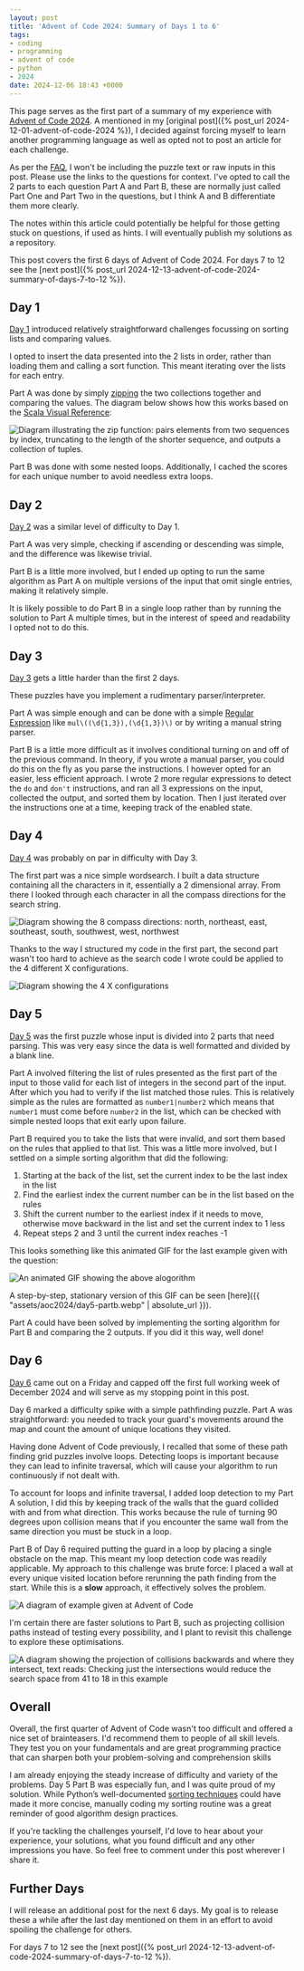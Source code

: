 ```yaml
---
layout: post
title: 'Advent of Code 2024: Summary of Days 1 to 6'
tags:
- coding
- programming
- advent of code
- python
- 2024
date: 2024-12-06 18:43 +0000
---
```

This page serves as the first part of a summary of my experience with [Advent
of Code 2024](https://adventofcode.com/). A mentioned in my [original post]({%
post_url 2024-12-01-advent-of-code-2024 %}), I decided against forcing myself
to learn another programming language as well as opted not to post an article
for each challenge.

As per the [FAQ](https://adventofcode.com/2024/about), I won't be including the
puzzle text or raw inputs in this post. Please use the links to the questions
for context. I've opted to call the 2 parts to each question Part A and Part B,
these are normally just called Part One and Part Two in the questions, but I
think A and B differentiate them more clearly.

The notes within this article could potentially be helpful for those getting
stuck on questions, if used as hints. I will eventually publish my solutions as
a repository.

This post covers the first 6 days of Advent of Code 2024. For days 7 to 12 see
the [next post]({% post_url
2024-12-13-advent-of-code-2024-summary-of-days-7-to-12 %}).

## Day 1

[Day 1](https://adventofcode.com/2024/day/1) introduced relatively
straightforward challenges focussing on sorting lists and comparing values.

I opted to insert the data presented into the 2 lists in order, rather than
loading them and calling a sort function. This meant iterating over the lists
for each entry.

Part A was done by simply
[zipping](https://docs.python.org/3/library/functions.html#zip) the two
collections together and comparing the values. The diagram below shows how this
works based on the [Scala Visual
Reference](https://superruzafa.github.io/visual-scala-reference/zip/):

<img
  title='Visualisation of Zipping 2 collections'
  alt='Diagram illustrating the zip function: pairs elements from two sequences
  by index, truncating to the length of the shorter sequence, and outputs a
  collection of tuples.'
  src='{{ "assets/aoc2024/zip.webp" | absolute_url }}'
  class='blog-image'
/>

Part B was done with some nested loops. Additionally, I cached the scores for
each unique number to avoid needless extra loops.

## Day 2

[Day 2](https://adventofcode.com/2024/day/2) was a similar level of difficulty
to Day 1.

Part A was very simple,
checking if ascending or descending was simple, and the difference was likewise
trivial.

Part B is a little more involved, but I ended up opting to run the same
algorithm as Part A on multiple versions of the input that omit single entries,
making it relatively simple.

It is likely possible to do Part B in a single loop rather than by running the
solution to Part A multiple times, but in the interest of speed and readability
I opted not to do this.

## Day 3

[Day 3](https://adventofcode.com/2024/day/3) gets a little harder than the
first 2 days.

These puzzles have you implement a rudimentary parser/interpreter.

Part A was simple enough and can be done with a simple [Regular
Expression](https://en.wikipedia.org/wiki/Regular_expression) like
`mul\((\d{1,3}),(\d{1,3})\)` or by writing a manual string parser.

Part B is a little more difficult as it involves conditional turning on and off
of the previous command. In theory, if you wrote a manual parser, you could do
this on the fly as you parse the instructions. I however opted for an easier,
less efficient approach. I wrote 2 more regular expressions to detect the `do`
and `don't` instructions, and ran all 3 expressions on the input, collected the
output, and sorted them by location. Then I just iterated over the instructions
one at a time, keeping track of the enabled state.

## Day 4

[Day 4](https://adventofcode.com/2024/day/4) was probably on par in difficulty
with Day 3.

The first part was a nice simple wordsearch. I built a data structure
containing all the characters in it, essentially a 2 dimensional array. From
there I looked through each character in all the compass directions for the
search string.

<img
  title='There are 8 compass directions'
  alt='Diagram showing the 8 compass directions: north, northeast, east,
  southeast, south, southwest, west, northwest'
  src='{{ "assets/aoc2024/compass-directions.webp" | absolute_url }}'
  class='blog-image'
/>

Thanks to the way I structured my code in the first part, the second part
wasn't too hard to achieve as the search code I wrote could be applied to the 4
different X configurations.

<img
  title='There are only 4 possible X configurations'
  alt='Diagram showing the 4 X configurations'
  src='{{ "assets/aoc2024/4-x-configurations.webp" | absolute_url }}'
  class='blog-image'
/>

## Day 5

[Day 5](https://adventofcode.com/2024/day/5) was the first puzzle whose input
is divided into 2 parts that need parsing. This was very easy since the data is
well formatted and divided by a blank line.

Part A involved filtering the list of rules presented as the first part of the
input to those valid for each list of integers in the second part of the input.
After which you had to verify if the list matched those rules. This is
relatively simple as the rules are formatted as `number1|number2` which means
that `number1` must come before `number2` in the list, which can be checked
with simple nested loops that exit early upon failure.

Part B required you to take the lists that were invalid, and sort them based
on the rules that applied to that list. This was a little more involved, but I
settled on a simple sorting algorithm that did the following:

1. Starting at the back of the list, set the current index to be the last index
   in the list
2. Find the earliest index the current number can be in the list based on the
   rules
3. Shift the current number to the earliest index if it needs to move,
   otherwise move backward in the list and set the current index to 1 less
4. Repeat steps 2 and 3 until the current index reaches -1

This looks something like this animated GIF for the last example given with the
question:

<img
  title='Blue denotes the item being checked, green shows positions that are
  valid, and red shows the items being compared to.'
  alt='An animated GIF showing the above alogorithm'
  src='{{ "assets/aoc2024/day5-partb.gif" | absolute_url }}'
  class='blog-image'
/>

A step-by-step, stationary version of this GIF can be seen
[here]({{ "assets/aoc2024/day5-partb.webp" | absolute_url }}).

Part A could have been solved by implementing the sorting algorithm for Part B
and comparing the 2 outputs. If you did it this way, well done!

## Day 6

[Day 6](https://adventofcode.com/2024/day/6) came out on a Friday and capped
off the first full working week of December 2024 and will serve as my stopping
point in this post.

Day 6 marked a difficulty spike with a simple pathfinding puzzle. Part A was
straightforward: you needed to track your guard's movements around the map and
count the amount of unique locations they visited.

Having done Advent of Code previously, I recalled that some of these path
finding grid puzzles involve loops. Detecting loops is important because they
can lead to infinite traversal, which will cause your algorithm to run
continuously if not dealt with.

To account for loops and infinite traversal, I added loop detection to my Part
A solution, I did this by keeping track of the walls that the guard collided
with and from what direction. This works because the rule of turning 90 degrees
upon collision means that if you encounter the same wall from the same
direction you must be stuck in a loop.

Part B of Day 6 required putting the guard in a loop by placing a single
obstacle on the map. This meant my loop detection code was readily applicable.
My approach to this challenge was brute force: I placed a wall at every unique
visited location before rerunning the path finding from the start. While this
is a **slow** approach, it effectively solves the problem. 

<img
  title='Example of solving the path for Part A then finding a loop'
  alt='A diagram of example given at Advent of Code'
  src='{{ "assets/aoc2024/day6-partb.webp" | absolute_url }}'
  class='blog-image'
/>

I'm certain there are faster solutions to Part B, such as projecting collision
paths instead of testing every possibility, and I plant to revisit this
challenge to explore these optimisations.

<img
  title='Example of projecting collisions and finding their intersections'
  alt='A diagram showing the projection of collisions backwards and where they
  intersect, text reads: Checking just the intersections would reduce the
  search space from 41 to 18 in this example'
  src='{{ "assets/aoc2024/day6-partb-opti.webp" | absolute_url }}'
  class='blog-image'
/>

## Overall

Overall, the first quarter of Advent of Code wasn't too difficult and offered a
nice set of brainteasers. I'd recommend them to people of all skill levels.
They test you on your fundamentals and are great programming practice that can
sharpen both your problem-solving and comprehension skills

I am already enjoying the steady increase of difficulty and variety of the
problems. Day 5 Part B was especially fun, and I was quite proud of my
solution. While Python’s well-documented [sorting
techniques](https://docs.python.org/3/howto/sorting.html) could have made it
more concise, manually coding my sorting routine was a great reminder of good
algorithm design practices.

If you're tackling the challenges yourself, I'd love to hear about your
experience, your solutions, what you found difficult and any other impressions
you have. So feel free to comment under this post wherever I share it.

## Further Days

I will release an additional post for the next 6 days. My goal is to release
these a while after the last day mentioned on them in an effort to avoid
spoiling the challenge for others.

For days 7 to 12 see the [next post]({% post_url
2024-12-13-advent-of-code-2024-summary-of-days-7-to-12 %}).
